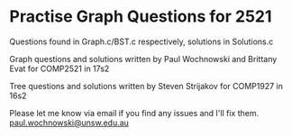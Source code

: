 # Practise Graph Questions for 2521
Questions found in Graph.c/BST.c respectively, solutions in Solutions.c

Graph questions and solutions written by Paul Wochnowski and Brittany Evat for COMP2521 in 17s2

Tree questions and solutions written by Steven Strijakov for COMP1927 in 16s2

Please let me know via email if you find any issues and I'll fix them. paul.wochnowski@unsw.edu.au
